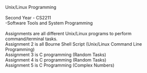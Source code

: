 Unix/Linux Programming<br />
<br />
Second Year - CS2211<br />
-Software Tools and System Programming<br />
<br />
Assignments are all different Unix/Linux programs to perform command/terminal tasks.<br />
Assignment 2 is all Bourne Shell Script (Unix/Linux Command Line Programming)<br />
Assignment 3 is C programming (Random Tasks)<br />
Assignment 4 is C programming (Random Tasks)<br />
Assignment 5 is C Programming (Complex Numbers)<br />
<br />
